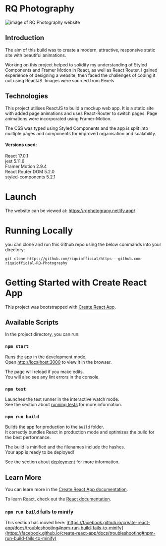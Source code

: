 # RQ Photography

<img src="https://www.rqwebdev.com/images/rqphot.png" alt="image of RQ Photography website">

## Introduction

The aim of this build was to create a modern, attractive, responsive static site with beautiful animations.

Working on this project helped to solidify my understanding of Styled Components and Framer Motion in React, as well as React Router. I gained experience of designing a website, then faced the challenges of coding it out using ReactJS. Images were sourced from Pexels

## Technologies

This project utilises ReactJS to build a mockup web app. It is a static site with added page animations and uses React-Router to switch pages. Page animations were incorporated using Framer-Motion.

The CSS was typed using Styled Components and the app is split into multiple pages and components for improved organisation and scalability.

#### Versions used:

React 17.0.1 <br>
jest 5.11.6 <br>
Framer Motion 2.9.4 <br>
React Router DOM 5.2.0 <br>
styled-components 5.2.1 <br>

# Launch

The website can be viewed at: https://rqphotograpy.netlify.app/

# Running Locally

you can clone and run this Github repo using the below commands into your directory:

`git clone https://github.com/riquiofficial/https---github.com-riquiofficial-RQ-Photography`

# Getting Started with Create React App

This project was bootstrapped with [Create React App](https://github.com/facebook/create-react-app).

## Available Scripts

In the project directory, you can run:

### `npm start`

Runs the app in the development mode.\
Open [http://localhost:3000](http://localhost:3000) to view it in the browser.

The page will reload if you make edits.\
You will also see any lint errors in the console.

### `npm test`

Launches the test runner in the interactive watch mode.\
See the section about [running tests](https://facebook.github.io/create-react-app/docs/running-tests) for more information.

### `npm run build`

Builds the app for production to the `build` folder.\
It correctly bundles React in production mode and optimizes the build for the best performance.

The build is minified and the filenames include the hashes.\
Your app is ready to be deployed!

See the section about [deployment](https://facebook.github.io/create-react-app/docs/deployment) for more information.

## Learn More

You can learn more in the [Create React App documentation](https://facebook.github.io/create-react-app/docs/getting-started).

To learn React, check out the [React documentation](https://reactjs.org/).

### `npm run build` fails to minify

This section has moved here: [https://facebook.github.io/create-react-app/docs/troubleshooting#npm-run-build-fails-to-minify](https://facebook.github.io/create-react-app/docs/troubleshooting#npm-run-build-fails-to-minify)
